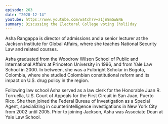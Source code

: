 ```yaml
---
episode: 263
date: "2020-12-14"
youtube: https://www.youtube.com/watch?v=a1jn8mGwENE
summary: Discussing the Electoral College voting (holi)day
---
```

Asha Rangappa is director of admissions and a senior lecturer at the Jackson Institute for Global Affairs, where she teaches National Security Law and related courses.

Asha graduated from the Woodrow Wilson School of Public and International Affairs at Princeton University in 1996, and from Yale Law School in 2000. In between, she was a Fulbright Scholar in Bogota, Colombia, where she studied Colombian constitutional reform and its impact on U.S. drug policy in the region.

Following law school Asha served as a law clerk for the Honorable Juan R. Torruella, U.S. Court of Appeals for the First Circuit in San Juan, Puerto Rico. She then joined the Federal Bureau of Investigation as a Special Agent, specializing in counterintelligence investigations in New York City from 2002 until 2005. Prior to joining Jackson, Asha was Associate Dean at Yale Law School.
